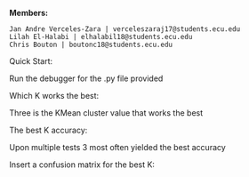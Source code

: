 **Members:** 

	Jan Andre Verceles-Zara | verceleszaraj17@students.ecu.edu
	Lilah El-Halabi | elhalabil18@students.ecu.edu
	Chris Bouton | boutonc18@students.ecu.edu
  
  
Quick Start:

Run the debugger for the .py file provided 

Which K works the best:

Three is the KMean cluster value that works the best

The best K accuracy:

Upon multiple tests 3 most often yielded the best accuracy

Insert a confusion matrix for the best K:


